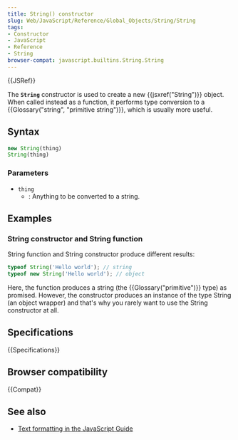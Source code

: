 ```yaml
---
title: String() constructor
slug: Web/JavaScript/Reference/Global_Objects/String/String
tags:
- Constructor
- JavaScript
- Reference
- String
browser-compat: javascript.builtins.String.String
---
```

{{JSRef}}

The **`String`** constructor is used to create a new
{{jsxref("String")}} object. When called instead as a function, it
performs type conversion to a
{{Glossary("string", "primitive string")}}, which is usually more
useful.

## Syntax

```js
new String(thing)
String(thing)
```

### Parameters

- `thing`
  - : Anything to be converted to a string.

## Examples

### String constructor and String function

String function and String constructor produce different results:

```js
typeof String('Hello world'); // string
typeof new String('Hello world'); // object
```

Here, the function produces a string (the {{Glossary("primitive")}} type)
as promised. However, the constructor produces an instance of the type String
(an object wrapper) and that's why you rarely want to use the String constructor
at all.

## Specifications

{{Specifications}}

## Browser compatibility

{{Compat}}

## See also

- [Text formatting in the JavaScript Guide](/en-US/docs/Web/JavaScript/Guide/Text_formatting)

